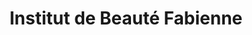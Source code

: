 ---
title: "Institut de Beauté Fabienne"
url: /le-grau-du-roi/institut-de-beaute-fabienne/
shop: beauté
---